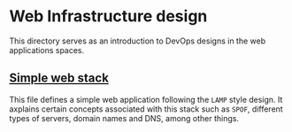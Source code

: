 # Web Infrastructure design
This directory serves as an introduction to DevOps designs in the web applications spaces.

## [Simple web stack](/web_infrastructure_design/0-simple_web_stack.md)
This file defines a simple web application following the `LAMP` style design.  It axplains certain concepts associated with this stack such as `SPOF`, different types of servers, domain names and DNS, among other things.
